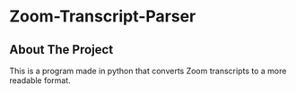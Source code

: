 # Zoom-Transcript-Parser

## About The Project
This is a program made in python that converts Zoom transcripts to a more readable format.


